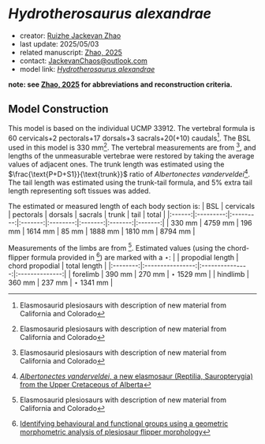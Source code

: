 # *Hydrotherosaurus alexandrae*

- creator: [Ruizhe Jackevan Zhao](https://orcid.org/0009-0001-4869-3008) 
- last update: 2025/05/03
- related manuscript: [Zhao, 2025](https://doi.org/10.1101/2024.02.15.578844)
- contact: JackevanChaos@outlook.com
- model link: [*Hydrotherosaurus alexandrae*](https://github.com/Pliosaurus-kevani/Mundus-Cyclus/blob/main/Plesiosauria/Hydrotherosaurus%20alexandrae/Hydrotherosaurus%20alexandrae.pdf)

**note: see [Zhao, 2025](https://doi.org/10.1101/2024.02.15.578844) for abbreviations and reconstruction criteria.**

## Model Construction

This model is based on the individual UCMP 33912. The vertebral formula is 60 cervicals+2 pectorals+17 dorsals+3 sacrals+20(+10) caudals[^1]. The BSL used in this model is 330 mm[^1]. The vertebral measurements are from [^1], and lengths of the unmeasurable vertebrae were restored by taking the average values of adjacent ones. The trunk length was estimated using the $\frac{\text{P+D+S1}}{\text{trunk}}$ ratio of *Albertonectes vanderveldei*[^2]. The tail length was estimated using the trunk-tail formula, and 5% extra tail length representing soft tissues was added.

The estimated or measured length of each body section is:
| BSL    | cervicals | pectorals | dorsals | sacrals | trunk   | tail    | total   |
|:------:|:---------:|:---------:|:-------:|:--------:|:-------:|:-------:|:-------:|
| 330 mm | 4759 mm   | 196 mm    | 1614 mm | 85 mm    | 1888 mm | 1810 mm | 8794 mm |

Measurements of the limbs are from [^1]. Estimated values (using the chord-flipper formula provided in [^3]) are marked with a $\star$:
|          | propodial length | chord propodial | total length   |
|:--------:|:----------------:|:---------------:|:--------------:|
| forelimb | 390 mm           | 270 mm          | $\star$ 1529 mm |
| hindlimb | 360 mm           | 237 mm          | $\star$ 1341 mm |



[^1]: Elasmosaurid plesiosaurs with description of new material from California and Colorado
[^2]: [*Albertonectes vanderveldei*, a new elasmosaur (Reptilia, Sauropterygia) from the Upper Cretaceous of Alberta](https://doi.org/10.1080/02724634.2012.658124)
[^3]: [Identifying behavioural and functional groups using a geometric morphometric analysis of plesiosaur flipper morphology](https://research.manchester.ac.uk/en/studentTheses/identifying-behavioural-and-functional-groups-using-a-geometric-m)
